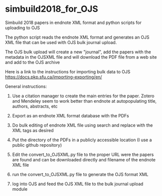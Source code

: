 # simbuild2018_for_OJS
Simbuild 2018 papers in endnote XML format and python scripts for uploading to OJS

The python script reads the endnote XML format and generates an OJS XML file that can be used with OJS bulk journal upload.

The OJS bulk upload will create a new "journal", add the papers with the metadata in the OJSXML file and will download the PDF file from a web site and add to the OJS archive

Here is a link to the instructions for importing bulk data to OJS
https://docs.pkp.sfu.ca/importing-exporting/en/

General instructions:

1) Use a citation manager to create the main entries for the paper.  Zotero and Mendeley seem to work better than endnote at autopopulating title, authors, abstracts, etc

2) Export as an endnote XML format database with the PDFs

3) Do bulk editing of endnote XML file using search and replace with the XML tags as desired

4) Put the directory of the PDFs in a publicly accessible location (I use a public github repository)

5) Edit the convert_to_OJSXML.py file to the proper URL were the papers are found and can be downloaded directly and filename of the endnote XML file

6) run the convert_to_OJSXML.py file to generate the OJS format XML

7) log into OJS and feed the OJS XML file to the bulk journal upload module
